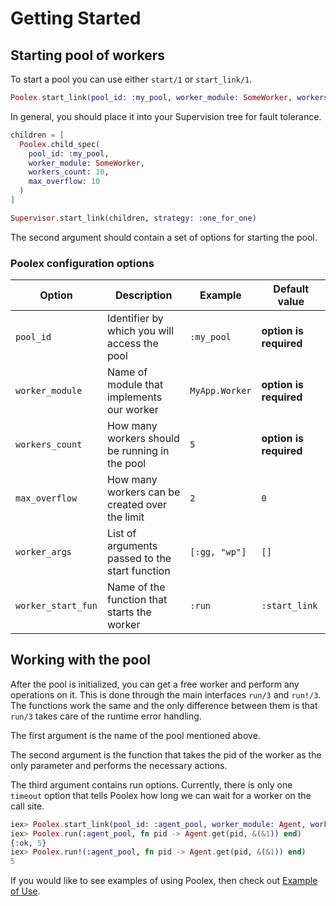 # Getting Started

## Starting pool of workers

To start a pool you can use either `start/1` or `start_link/1`.

```elixir
Poolex.start_link(pool_id: :my_pool, worker_module: SomeWorker, workers_count: 10)
```

In general, you should place it into your Supervision tree for fault tolerance.

```elixir
children = [
  Poolex.child_spec(
    pool_id: :my_pool,
    worker_module: SomeWorker,
    workers_count: 10,
    max_overflow: 10
  )
]

Supervisor.start_link(children, strategy: :one_for_one)
```

The second argument should contain a set of options for starting the pool.

### Poolex configuration options

| Option             | Description                                    | Example        | Default value          |
|--------------------|------------------------------------------------|----------------|------------------------|
| `pool_id`          | Identifier by which you will access the pool   | `:my_pool`     | **option is required** |
| `worker_module`    | Name of module that implements our worker      | `MyApp.Worker` | **option is required** |
| `workers_count`    | How many workers should be running in the pool | `5`            | **option is required** |
| `max_overflow`     | How many workers can be created over the limit | `2`            | `0`                    |
| `worker_args`      | List of arguments passed to the start function | `[:gg, "wp"]`  | `[]`                   |
| `worker_start_fun` | Name of the function that starts the worker    | `:run`         | `:start_link`          |

## Working with the pool

After the pool is initialized, you can get a free worker and perform any operations on it. This is done through the main interfaces `run/3` and `run!/3`. The functions work the same and the only difference between them is that `run/3` takes care of the runtime error handling.

The first argument is the name of the pool mentioned above.

The second argument is the function that takes the pid of the worker as the only parameter and performs the necessary actions.

The third argument contains run options. Currently, there is only one `timeout` option that tells Poolex how long we can wait for a worker on the call site.

```elixir
iex> Poolex.start_link(pool_id: :agent_pool, worker_module: Agent, worker_args: [fn -> 5 end], workers_count: 1)
iex> Poolex.run(:agent_pool, fn pid -> Agent.get(pid, &(&1)) end)
{:ok, 5}
iex> Poolex.run!(:agent_pool, fn pid -> Agent.get(pid, &(&1)) end)
5
```

If you would like to see examples of using Poolex, then check out [Example of Use](example-of-use.md).
